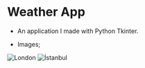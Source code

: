 # Weather App
- An application I made with Python Tkinter.

* Images;

![London](https://github.com/emrevaveylax/weatherapp/assets/129460037/555b8fb8-e10b-4f7f-b2f7-6c31e3b34ee0)
![İstanbul](https://github.com/emrevaveylax/weatherapp/assets/129460037/2180a383-2d2d-49a1-9cc2-23d09cc3a3c2)
